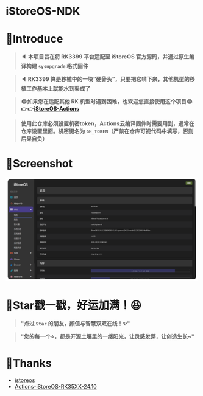 # iStoreOS-NDK

# 🤔Introduce
> **🔈 本项目旨在将 RK3399 平台适配至 iStoreOS 官方源码，并通过原生编译构建 `sysupgrade` 格式固件**

> **🔈 RK3399 算是移植中的一块“硬骨头”，只要把它啃下来，其他机型的移植工作基本上就能水到渠成了**

> **😂如果您在适配其他 RK 机型时遇到困难，也欢迎您直接使用这个项目😂👉👉[iStoreOS-Actions](https://github.com/Kwonelee/iStoreOS-Actions/releases)**

> **使用此仓库必须设置机密token，Actions云编译固件时需要用到，通常在仓库设置里面。机密键名为 `GH_TOKEN`（严禁在仓库可视代码中填写，否则后果自负）**

# 🤗Screenshot
<p align="center">
    <img src="https://github.com/Kwonelee/iStoreOS-NDK/raw/main/configfiles/screenshot/screenshot2.png">
</p>

# 🌟Star戳一戳，好运加满！😆
> **"点过 `Star` 的朋友，颜值与智慧双双在线！✨"**

> **"您的每一个⭐️，都是开源土壤里的一缕阳光，让灵感发芽，让创造生长~"**

# 🙏Thanks
- [istoreos](https://github.com/istoreos/istoreos)
- [Actions-iStoreOS-RK35XX-24.10](https://github.com/xiaomeng9597/Actions-iStoreOS-RK35XX-24.10)
